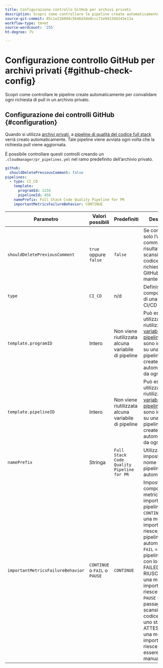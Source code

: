 ```yaml
---
title: Configurazione controllo GitHub per archivi privati
description: Scopri come controllare le pipeline create automaticamente per convalidare ogni richiesta di pull in un archivio privato.
source-git-commit: 85c1e22609dc5646d3de0ccc71e9423d4243e13a
workflow-type: tm+mt
source-wordcount: '255'
ht-degree: 7%

---
```



# Configurazione controllo GitHub per archivi privati {#github-check-config}

Scopri come controllare le pipeline create automaticamente per convalidare ogni richiesta di pull in un archivio privato.

## Configurazione dei controlli GitHub {#configuration}

Quando si utilizza [archivi privati,](private-repositories.md#using) a [pipeline di qualità del codice full stack](/help/overview/ci-cd-pipelines.md) verrà creato automaticamente. Tale pipeline viene avviata ogni volta che la richiesta pull viene aggiornata.

È possibile controllare questi controlli creando un `.cloudmanager/pr_pipelines.yml` nel ramo predefinito dell’archivio privato.

```yaml
github:
  shouldDeletePreviousComment: false
pipelines:
  - type: CI_CD
    template:
      programId: 1234
      pipelineId: 456
    namePrefix: Full Stack Code Quality Pipeline for PR 
    importantMetricsFailureBehavior: CONTINUE
```

| Parametro | Valori possibili | Predefiniti | Descrizione |
|---|---|---|---|
| `shouldDeletePreviousComment` | `true` oppure `false` | `false` | Se conservare solo l’ultimo commento con i risultati della scansione del codice in questa richiesta pull GitHub o mantenere tutti |
| `type` | `CI_CD` | n/d | Definisce il comportamento di una pipeline CI/CD |
| `template.programID` | Intero | Non viene riutilizzata alcuna variabile di pipeline | Può essere utilizzato per riutilizzare [variabili della pipeline](/help/getting-started/build-environment.md#pipeline-variables) che sono impostati su una delle pipeline esistenti create automaticamente da ogni PR. |
| `template.pipelineID` | Intero | Non viene riutilizzata alcuna variabile di pipeline | Può essere utilizzato per riutilizzare [variabili della pipeline](/help/getting-started/build-environment.md#pipeline-variables) che sono impostati su una delle pipeline esistenti create automaticamente da ogni PR. |
| `namePrefix` | Stringa | `Full Stack Code Quality Pipeline for PR` | Utilizzato per impostare il nome della pipeline creata automaticamente |
| `importantMetricsFailureBehavior` | `CONTINUE` o `FAIL` o `PAUSE` | `CONTINUE` | Imposta il comportamento metrico importante della pipeline<br>`CONTINUE` = Se una metrica importante non riesce, la pipeline avanza automaticamente<br>`FAIL` = La pipeline termina con lo stato FAILED (NON RIUSCITO) se una metrica importante non riesce<br>`PAUSE` = Il passaggio di scansione del codice riceverà uno stato IN ATTESA quando una metrica importante non riesce e deve essere ripreso manualmente |
